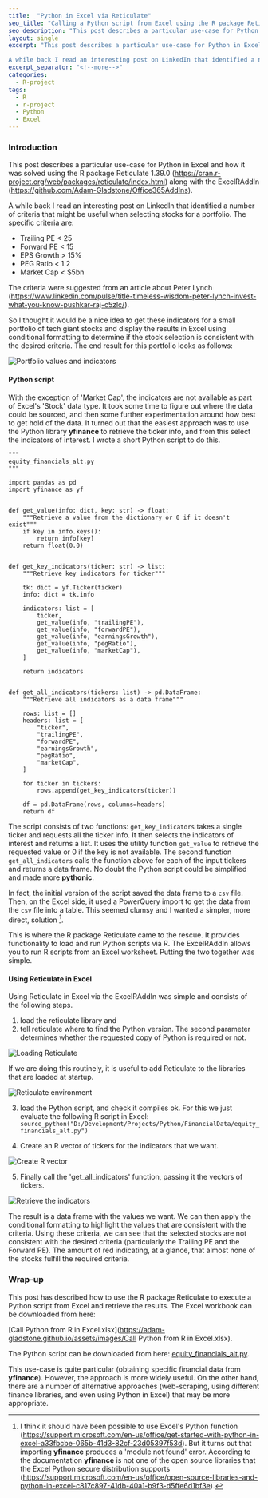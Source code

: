 ```yaml
---
title:  "Python in Excel via Reticulate"
seo_title: "Calling a Python script from Excel using the R package Reticulate"
seo_description: "This post describes a particular use-case for Python in Excel and how it was solved using the R package Reticulate (version 1.39.0). "
layout: single
excerpt: "This post describes a particular use-case for Python in Excel and how it was solved using the R package Reticulate 1.39.0 (https://cran.r-project.org/web/packages/reticulate/index.html) along with the ExcelRAddIn (https://github.com/Adam-Gladstone/Office365AddIns).

A while back I read an interesting post on LinkedIn that identified a number of criteria that might be useful when selecting stocks for a portfolio.. "
excerpt_separator: "<!--more-->"
categories: 
  - R-project 
tags:
  - R 
  - r-project 
  - Python 
  - Excel 
---
```


### Introduction
This post describes a particular use-case for Python in Excel and how it was solved using the R package Reticulate 1.39.0 (https://cran.r-project.org/web/packages/reticulate/index.html) along with the ExcelRAddIn (https://github.com/Adam-Gladstone/Office365AddIns).

A while back I read an interesting post on LinkedIn that identified a number of criteria that might be useful when selecting stocks for a portfolio. The specific criteria are: 
- Trailing PE < 25
- Forward PE < 15
- EPS Growth > 15%
- PEG Ratio < 1.2
- Market Cap < $5bn

The criteria were suggested from an article about Peter Lynch (https://www.linkedin.com/pulse/title-timeless-wisdom-peter-lynch-invest-what-you-know-pushkar-raj-c5zlc/).

So I thought it would be a nice idea to get these indicators for a small portfolio of tech giant stocks and display the results in Excel using conditional formatting to determine if the stock selection is consistent with the desired criteria. The end result for this portfolio looks as follows: 

![Portfolio values and indicators](https://adam-gladstone.github.io/assets/images/final-result.PNG)

#### Python script
With the exception of 'Market Cap', the indicators are not available as part of Excel's 'Stock' data type. It took some time to figure out where the data could be sourced, and then some further experimentation around how best to get hold of the data. It turned out that the easiest approach was to use the Python library __yfinance__ to retrieve the ticker info, and from this select the indicators of interest. I wrote a short Python script to do this.

```
"""
equity_financials_alt.py
"""

import pandas as pd
import yfinance as yf


def get_value(info: dict, key: str) -> float:
    """Retrieve a value from the dictionary or 0 if it doesn't exist"""
    if key in info.keys():
        return info[key]
    return float(0.0)


def get_key_indicators(ticker: str) -> list:
    """Retrieve key indicators for ticker"""

    tk: dict = yf.Ticker(ticker)
    info: dict = tk.info

    indicators: list = [
        ticker,
        get_value(info, "trailingPE"),
        get_value(info, "forwardPE"),
        get_value(info, "earningsGrowth"),
        get_value(info, "pegRatio"),
        get_value(info, "marketCap"),
    ]

    return indicators


def get_all_indicators(tickers: list) -> pd.DataFrame:
    """Retrieve all indicators as a data frame"""

    rows: list = []
    headers: list = [
        "ticker",
        "trailingPE",
        "forwardPE",
        "earningsGrowth",
        "pegRatio",
        "marketCap",
    ]

    for ticker in tickers:
        rows.append(get_key_indicators(ticker))

    df = pd.DataFrame(rows, columns=headers)
    return df

```

The script consists of two functions: ```get_key_indicators``` takes a single ticker and requests all the ticker info. It then selects the indicators of interest and returns a list. It uses the utility function ```get_value``` to retrieve the requested value or 0 if the key is not available. The second function ```get_all_indicators``` calls the function above for each of the input tickers and returns a data frame. No doubt the Python script could be simplified and made more __pythonic__.

In fact, the initial version of the script saved the data frame to a `csv` file. Then, on the Excel side, it used a PowerQuery import to get the data from the `csv` file into a table. This seemed clumsy and I wanted a simpler, more direct, solution [^1]. 

This is where the R package Reticulate came to the rescue. It provides functionality to load and run Python scripts via R. The ExcelRAddIn allows you to run R scripts from an Excel worksheet. Putting the two together was simple.

#### Using Reticulate in Excel
Using Reticulate in Excel via the ExcelRAddIn was simple and consists of the following steps.

1. load the reticulate library and
2. tell reticulate where to find the Python version. The second parameter determines whether the requested copy of Python is required or not. 

![Loading Reticulate](https://adam-gladstone.github.io/assets/images/startup-reticulate.PNG)

If we are doing this routinely, it is useful to add Reticulate to the libraries that are loaded at startup.

![Reticulate environment](https://adam-gladstone.github.io/assets/images/env-reticulate.PNG)

3. load the Python script, and check it compiles ok. For this we just evaluate the following R script in Excel: `source_python("D:/Development/Projects/Python/FinancialData/equity_financials_alt.py")`

4. Create an R vector of tickers for the indicators that we want.

![Create R vector](https://adam-gladstone.github.io/assets/images/tickers-vector.PNG)

5. Finally call the 'get_all_indicators' function, passing it the vectors of tickers. 

![Retrieve the indicators](https://adam-gladstone.github.io/assets/images/all-indicators.PNG)

The result is a data frame with the values we want. We can then apply the conditional formatting to highlight the values that are consistent with the criteria. Using these criteria, we can see that the selected stocks are not consistent with the desired criteria (particularly the Trailing PE and the Forward PE). The amount of red indicating, at a glance, that almost none of the stocks fulfill the required criteria.

### Wrap-up
This post has described how to use the R package Reticulate to execute a Python script from Excel and retrieve the results. The Excel workbook can be downloaded from here:

[Call Python from R in Excel.xlsx](https://adam-gladstone.github.io/assets/images/Call Python from R in Excel.xlsx).

The Python script can be downloaded from here: 
[equity_financials_alt.py](https://adam-gladstone.github.io/assets/images/equity_financials_alt.py). 

This use-case is quite particular (obtaining specific financial data from __yfinance__). However, the approach is more widely useful. On the other hand, there are a number of alternative approaches (web-scraping, using different finance libraries, and even using Python in Excel) that may be more appropriate. 


[^1]: I think it should have been possible to use Excel's Python function (https://support.microsoft.com/en-us/office/get-started-with-python-in-excel-a33fbcbe-065b-41d3-82cf-23d05397f53d). But it turns out that importing __yfinance__ produces a 'module not found' error. According to the documentation __yfinance__ is not one of the open source libraries that the Excel Python secure distribution supports (https://support.microsoft.com/en-us/office/open-source-libraries-and-python-in-excel-c817c897-41db-40a1-b9f3-d5ffe6d1bf3e).
